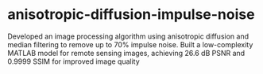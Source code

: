 # anisotropic-diffusion-impulse-noise
Developed an image processing algorithm using anisotropic diffusion and median filtering to remove up to 70% impulse noise. Built a  low-complexity MATLAB model for remote sensing images, achieving 26.6 dB PSNR and 0.9999 SSIM for improved image quality 
